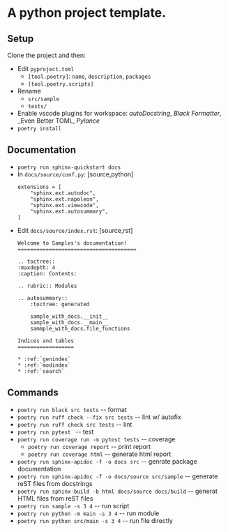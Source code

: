 # A python project template.

## Setup

Clone the project and then:

* Edit `pyproject.toml`
    * `[tool.poetry]`: `name`, `description`, `packages`
    * `[tool.poetry.scripts]`
* Rename
    * `src/sample`
    * `tests/`
* Enable vscode plugins for workspace: _autoDocstring_, _Black Formatter_, _Even Better TOML, _Pylance_
* `poetry install`

## Documentation
* `poetry run sphinx-quickstart docs`
* In `docs/source/conf.py`:
[source,python]
    ````
    extensions = [
        "sphinx.ext.autodoc",
        "sphinx.ext.napoleon",
        "sphinx.ext.viewcode",
        "sphinx.ext.autosummary",
    ]
    ````
* Edit `docs/source/index.rst`:
    [source,rst]
    ````
    Welcome to Samples's documentation!
    ======================================

    .. toctree::
    :maxdepth: 4
    :caption: Contents:

    .. rubric:: Modules

    .. autosummary::
        :toctree: generated

        sample_with_docs.__init__
        sample_with_docs.__main__
        sammple_with_docs.file_functions

    Indices and tables
    ==================

    * :ref:`genindex`
    * :ref:`modindex`
    * :ref:`search`
    ````

## Commands
* `poetry run black src tests` -- format
* `poetry run ruff check --fix src tests` -- lint w/ autofix
* `poetry run ruff check src tests` -- lint
* `poetry run pytest ` -- test
* `poetry run coverage run -m pytest tests` -- coverage
    * `poetry run coverage report` -- print report
    * `poetry run coverage html` -- generate html report
* `poetry run sphinx-apidoc -f -o docs src` -- genrate package documentation
* `poetry run sphinx-apidoc -f -o docs/source src/sample` -- generate reST files from docstrings
* `poetry run sphinx-build -b html docs/source docs/build` -- generat HTML files from reST files
* `poetry run sample -s 3 4` -- run script
* `poetry run python -m main -s 3 4` -- run module
* `poetry run python src/main -s 3 4` -- run file directly
